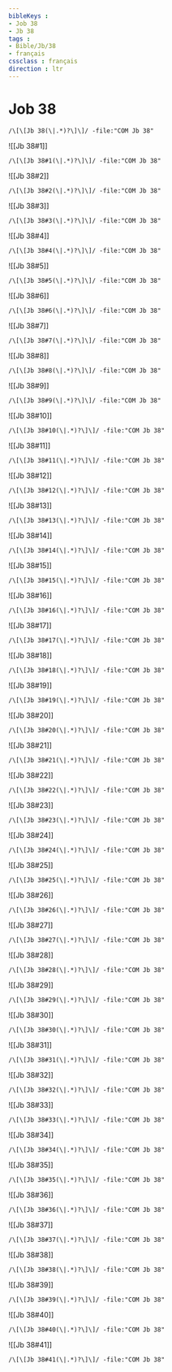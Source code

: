 ```yaml
---
bibleKeys : 
- Job 38
- Jb 38
tags : 
- Bible/Jb/38
- français
cssclass : français
direction : ltr
---
```


# Job 38

```query
/\[\[Jb 38(\|.*)?\]\]/ -file:"COM Jb 38"
```



![[Jb 38#1]]

```query
/\[\[Jb 38#1(\|.*)?\]\]/ -file:"COM Jb 38"
```

![[Jb 38#2]]

```query
/\[\[Jb 38#2(\|.*)?\]\]/ -file:"COM Jb 38"
```

![[Jb 38#3]]

```query
/\[\[Jb 38#3(\|.*)?\]\]/ -file:"COM Jb 38"
```

![[Jb 38#4]]

```query
/\[\[Jb 38#4(\|.*)?\]\]/ -file:"COM Jb 38"
```

![[Jb 38#5]]

```query
/\[\[Jb 38#5(\|.*)?\]\]/ -file:"COM Jb 38"
```

![[Jb 38#6]]

```query
/\[\[Jb 38#6(\|.*)?\]\]/ -file:"COM Jb 38"
```

![[Jb 38#7]]

```query
/\[\[Jb 38#7(\|.*)?\]\]/ -file:"COM Jb 38"
```

![[Jb 38#8]]

```query
/\[\[Jb 38#8(\|.*)?\]\]/ -file:"COM Jb 38"
```

![[Jb 38#9]]

```query
/\[\[Jb 38#9(\|.*)?\]\]/ -file:"COM Jb 38"
```

![[Jb 38#10]]

```query
/\[\[Jb 38#10(\|.*)?\]\]/ -file:"COM Jb 38"
```

![[Jb 38#11]]

```query
/\[\[Jb 38#11(\|.*)?\]\]/ -file:"COM Jb 38"
```

![[Jb 38#12]]

```query
/\[\[Jb 38#12(\|.*)?\]\]/ -file:"COM Jb 38"
```

![[Jb 38#13]]

```query
/\[\[Jb 38#13(\|.*)?\]\]/ -file:"COM Jb 38"
```

![[Jb 38#14]]

```query
/\[\[Jb 38#14(\|.*)?\]\]/ -file:"COM Jb 38"
```

![[Jb 38#15]]

```query
/\[\[Jb 38#15(\|.*)?\]\]/ -file:"COM Jb 38"
```

![[Jb 38#16]]

```query
/\[\[Jb 38#16(\|.*)?\]\]/ -file:"COM Jb 38"
```

![[Jb 38#17]]

```query
/\[\[Jb 38#17(\|.*)?\]\]/ -file:"COM Jb 38"
```

![[Jb 38#18]]

```query
/\[\[Jb 38#18(\|.*)?\]\]/ -file:"COM Jb 38"
```

![[Jb 38#19]]

```query
/\[\[Jb 38#19(\|.*)?\]\]/ -file:"COM Jb 38"
```

![[Jb 38#20]]

```query
/\[\[Jb 38#20(\|.*)?\]\]/ -file:"COM Jb 38"
```

![[Jb 38#21]]

```query
/\[\[Jb 38#21(\|.*)?\]\]/ -file:"COM Jb 38"
```

![[Jb 38#22]]

```query
/\[\[Jb 38#22(\|.*)?\]\]/ -file:"COM Jb 38"
```

![[Jb 38#23]]

```query
/\[\[Jb 38#23(\|.*)?\]\]/ -file:"COM Jb 38"
```

![[Jb 38#24]]

```query
/\[\[Jb 38#24(\|.*)?\]\]/ -file:"COM Jb 38"
```

![[Jb 38#25]]

```query
/\[\[Jb 38#25(\|.*)?\]\]/ -file:"COM Jb 38"
```

![[Jb 38#26]]

```query
/\[\[Jb 38#26(\|.*)?\]\]/ -file:"COM Jb 38"
```

![[Jb 38#27]]

```query
/\[\[Jb 38#27(\|.*)?\]\]/ -file:"COM Jb 38"
```

![[Jb 38#28]]

```query
/\[\[Jb 38#28(\|.*)?\]\]/ -file:"COM Jb 38"
```

![[Jb 38#29]]

```query
/\[\[Jb 38#29(\|.*)?\]\]/ -file:"COM Jb 38"
```

![[Jb 38#30]]

```query
/\[\[Jb 38#30(\|.*)?\]\]/ -file:"COM Jb 38"
```

![[Jb 38#31]]

```query
/\[\[Jb 38#31(\|.*)?\]\]/ -file:"COM Jb 38"
```

![[Jb 38#32]]

```query
/\[\[Jb 38#32(\|.*)?\]\]/ -file:"COM Jb 38"
```

![[Jb 38#33]]

```query
/\[\[Jb 38#33(\|.*)?\]\]/ -file:"COM Jb 38"
```

![[Jb 38#34]]

```query
/\[\[Jb 38#34(\|.*)?\]\]/ -file:"COM Jb 38"
```

![[Jb 38#35]]

```query
/\[\[Jb 38#35(\|.*)?\]\]/ -file:"COM Jb 38"
```

![[Jb 38#36]]

```query
/\[\[Jb 38#36(\|.*)?\]\]/ -file:"COM Jb 38"
```

![[Jb 38#37]]

```query
/\[\[Jb 38#37(\|.*)?\]\]/ -file:"COM Jb 38"
```

![[Jb 38#38]]

```query
/\[\[Jb 38#38(\|.*)?\]\]/ -file:"COM Jb 38"
```

![[Jb 38#39]]

```query
/\[\[Jb 38#39(\|.*)?\]\]/ -file:"COM Jb 38"
```

![[Jb 38#40]]

```query
/\[\[Jb 38#40(\|.*)?\]\]/ -file:"COM Jb 38"
```

![[Jb 38#41]]

```query
/\[\[Jb 38#41(\|.*)?\]\]/ -file:"COM Jb 38"
```

